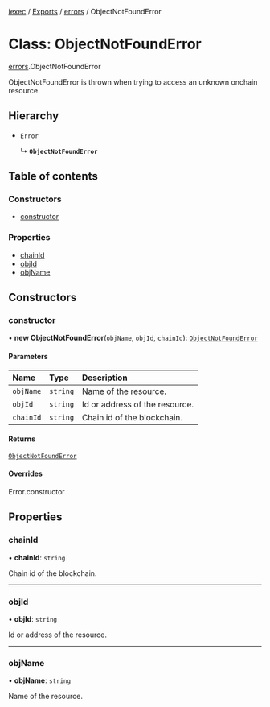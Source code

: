 [iexec](../README.md) / [Exports](../modules.md) / [errors](../modules/errors.md) / ObjectNotFoundError

# Class: ObjectNotFoundError

[errors](../modules/errors.md).ObjectNotFoundError

ObjectNotFoundError is thrown when trying to access an unknown onchain resource.

## Hierarchy

- `Error`

  ↳ **`ObjectNotFoundError`**

## Table of contents

### Constructors

- [constructor](errors.ObjectNotFoundError.md#constructor)

### Properties

- [chainId](errors.ObjectNotFoundError.md#chainid)
- [objId](errors.ObjectNotFoundError.md#objid)
- [objName](errors.ObjectNotFoundError.md#objname)

## Constructors

### constructor

• **new ObjectNotFoundError**(`objName`, `objId`, `chainId`): [`ObjectNotFoundError`](errors.ObjectNotFoundError.md)

#### Parameters

| Name      | Type     | Description                    |
| :-------- | :------- | :----------------------------- |
| `objName` | `string` | Name of the resource.          |
| `objId`   | `string` | Id or address of the resource. |
| `chainId` | `string` | Chain id of the blockchain.    |

#### Returns

[`ObjectNotFoundError`](errors.ObjectNotFoundError.md)

#### Overrides

Error.constructor

## Properties

### chainId

• **chainId**: `string`

Chain id of the blockchain.

---

### objId

• **objId**: `string`

Id or address of the resource.

---

### objName

• **objName**: `string`

Name of the resource.
